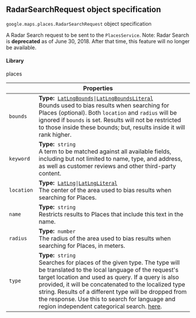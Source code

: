 <h2 id="RadarSearchRequest"> RadarSearchRequest object specification </h2><p>
<code><span itemprop="path">google.maps.places</span>.<span itemprop="name">RadarSearchRequest</span></code>
object specification
</p><p>A Radar Search request to be sent to the <code>PlacesService</code>. Note: Radar Search is <strong>deprecated</strong> as of June 30, 2018. After that time, this feature will no longer be available.</p><h4>Library</h4><p>places</p><div class="devsite-table-wrapper"><table class="properties responsive" summary="record RadarSearchRequest - Properties">
<thead>
<tr><th colspan="2">Properties</th>
</tr></thead>
<tbody>
<tr>
<td><code><span>bounds</span></code></td>
<td><div><strong>Type:</strong>&nbsp; <code><a href="https://github.com/amenadiel/google-maps-documentation/blob/master/docs/LatLngBounds.md">LatLngBounds</a>|<a href="https://github.com/amenadiel/google-maps-documentation/blob/master/docs/LatLngBoundsLiteral.md">LatLngBoundsLiteral</a></code></div>
<div class="desc">Bounds used to bias results when searching for Places (optional). Both <code>location</code> and <code>radius</code> will be ignored if <code>bounds</code> is set. Results will not be restricted to those inside these bounds; but, results inside it will rank higher.</div></td>
</tr>
<tr>
<td><code><span>keyword</span></code></td>
<td><div><strong>Type:</strong>&nbsp; <code>string</code></div>
<div class="desc">A term to be matched against all available fields, including but not limited to name, type, and address, as well as customer reviews and other third-party content.</div></td>
</tr>
<tr>
<td><code><span>location</span></code></td>
<td><div><strong>Type:</strong>&nbsp; <code><a href="https://github.com/amenadiel/google-maps-documentation/blob/master/docs/LatLng.md">LatLng</a>|<a href="https://github.com/amenadiel/google-maps-documentation/blob/master/docs/LatLngLiteral.md">LatLngLiteral</a></code></div>
<div class="desc">The center of the area used to bias results when searching for Places.</div></td>
</tr>
<tr>
<td><code><span>name</span></code></td>
<td><div><strong>Type:</strong>&nbsp; <code>string</code></div>
<div class="desc">Restricts results to Places that include this text in the name.</div></td>
</tr>
<tr>
<td><code><span>radius</span></code></td>
<td><div><strong>Type:</strong>&nbsp; <code>number</code></div>
<div class="desc">The radius of the area used to bias results when searching for Places, in meters.</div></td>
</tr>
<tr>
<td><code><span>type</span></code></td>
<td><div><strong>Type:</strong>&nbsp; <code>string</code></div>
<div class="desc">Searches for places of the given type. The type will be translated to the local language of the request's target location and used as query. If a query is also provided, it will be concatenated to the localized type string. Results of a different type will be dropped from the response. Use this to search for language and region independent categorical search. <a href="https://developers.google.com/maps/documentation/places/supported_types">here</a>.</div></td>
</tr>
</tbody>
</table></div>